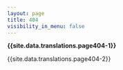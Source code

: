 ```yaml
---
layout: page
title: 404
visibility_in_menu: false
---
```

  <p><strong>{{site.data.translations.page404-1}}</strong></p>
  <p>{{site.data.translations.page404-2}}</p>
